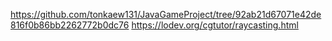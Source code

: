 https://github.com/tonkaew131/JavaGameProject/tree/92ab21d67071e42de816f0b86bb2262772b0dc76
https://lodev.org/cgtutor/raycasting.html